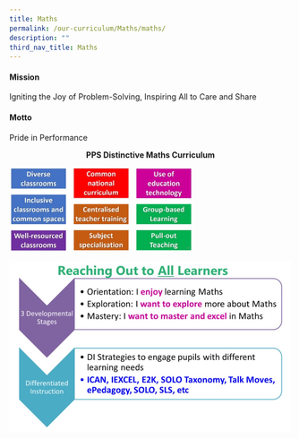 ```yaml
---
title: Maths
permalink: /our-curriculum/Maths/maths/
description: ""
third_nav_title: Maths
---
```

#### Mission
Igniting the Joy of Problem-Solving, Inspiring All to Care and Share

#### Motto
Pride in Performance


<center><b>PPS Distinctive Maths Curriculum</b></center>

<img src="/images/MATHS1.jpeg" 
     style="width:65%">


![](/images/Maths_New%20Info.jpeg)